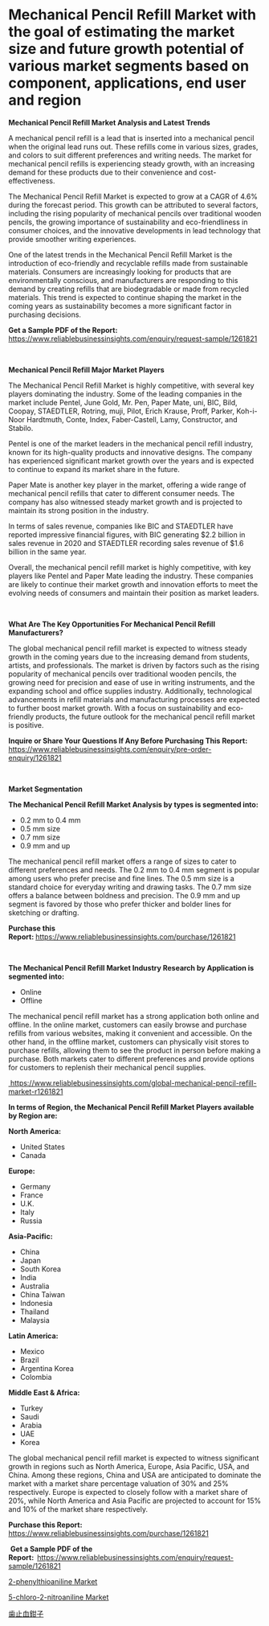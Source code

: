 <p><h1>Mechanical Pencil Refill Market with the goal of estimating the market size and future growth potential of various market segments based on component, applications, end user and region</h1></p><p><strong>Mechanical Pencil Refill Market Analysis and Latest Trends</strong></p>
<p><p>A mechanical pencil refill is a lead that is inserted into a mechanical pencil when the original lead runs out. These refills come in various sizes, grades, and colors to suit different preferences and writing needs. The market for mechanical pencil refills is experiencing steady growth, with an increasing demand for these products due to their convenience and cost-effectiveness.</p><p>The Mechanical Pencil Refill Market is expected to grow at a CAGR of 4.6% during the forecast period. This growth can be attributed to several factors, including the rising popularity of mechanical pencils over traditional wooden pencils, the growing importance of sustainability and eco-friendliness in consumer choices, and the innovative developments in lead technology that provide smoother writing experiences.</p><p>One of the latest trends in the Mechanical Pencil Refill Market is the introduction of eco-friendly and recyclable refills made from sustainable materials. Consumers are increasingly looking for products that are environmentally conscious, and manufacturers are responding to this demand by creating refills that are biodegradable or made from recycled materials. This trend is expected to continue shaping the market in the coming years as sustainability becomes a more significant factor in purchasing decisions.</p></p>
<p><strong>Get a Sample PDF of the Report:&nbsp;</strong> <a href="https://www.reliablebusinessinsights.com/enquiry/request-sample/1261821">https://www.reliablebusinessinsights.com/enquiry/request-sample/1261821</a></p>
<p>&nbsp;</p>
<p><strong>Mechanical Pencil Refill Major Market Players</strong></p>
<p><p>The Mechanical Pencil Refill Market is highly competitive, with several key players dominating the industry. Some of the leading companies in the market include Pentel, June Gold, Mr. Pen, Paper Mate, uni, BIC, Bild, Coopay, STAEDTLER, Rotring, muji, Pilot, Erich Krause, Proff, Parker, Koh-i-Noor Hardtmuth, Conte, Index, Faber-Castell, Lamy, Constructor, and Stabilo.</p><p>Pentel is one of the market leaders in the mechanical pencil refill industry, known for its high-quality products and innovative designs. The company has experienced significant market growth over the years and is expected to continue to expand its market share in the future.</p><p>Paper Mate is another key player in the market, offering a wide range of mechanical pencil refills that cater to different consumer needs. The company has also witnessed steady market growth and is projected to maintain its strong position in the industry.</p><p>In terms of sales revenue, companies like BIC and STAEDTLER have reported impressive financial figures, with BIC generating $2.2 billion in sales revenue in 2020 and STAEDTLER recording sales revenue of $1.6 billion in the same year.</p><p>Overall, the mechanical pencil refill market is highly competitive, with key players like Pentel and Paper Mate leading the industry. These companies are likely to continue their market growth and innovation efforts to meet the evolving needs of consumers and maintain their position as market leaders.</p></p>
<p>&nbsp;</p>
<p><strong>What Are The Key Opportunities For Mechanical Pencil Refill Manufacturers?</strong></p>
<p><p>The global mechanical pencil refill market is expected to witness steady growth in the coming years due to the increasing demand from students, artists, and professionals. The market is driven by factors such as the rising popularity of mechanical pencils over traditional wooden pencils, the growing need for precision and ease of use in writing instruments, and the expanding school and office supplies industry. Additionally, technological advancements in refill materials and manufacturing processes are expected to further boost market growth. With a focus on sustainability and eco-friendly products, the future outlook for the mechanical pencil refill market is positive.</p></p>
<p><strong>Inquire or Share Your Questions If Any Before Purchasing This Report:</strong> <a href="https://www.reliablebusinessinsights.com/enquiry/pre-order-enquiry/1261821">https://www.reliablebusinessinsights.com/enquiry/pre-order-enquiry/1261821</a></p>
<p>&nbsp;</p>
<p><strong>Market Segmentation</strong></p>
<p><strong>The Mechanical Pencil Refill Market Analysis by types is segmented into:</strong></p>
<p><ul><li>0.2 mm to 0.4 mm</li><li>0.5 mm size</li><li>0.7 mm size</li><li>0.9 mm and up</li></ul></p>
<p><p>The mechanical pencil refill market offers a range of sizes to cater to different preferences and needs. The 0.2 mm to 0.4 mm segment is popular among users who prefer precise and fine lines. The 0.5 mm size is a standard choice for everyday writing and drawing tasks. The 0.7 mm size offers a balance between boldness and precision. The 0.9 mm and up segment is favored by those who prefer thicker and bolder lines for sketching or drafting.</p></p>
<p><strong>Purchase this Report:&nbsp;</strong><a href="https://www.reliablebusinessinsights.com/purchase/1261821">https://www.reliablebusinessinsights.com/purchase/1261821</a></p>
<p>&nbsp;</p>
<p><strong>The Mechanical Pencil Refill Market Industry Research by Application is segmented into:</strong></p>
<p><ul><li>Online</li><li>Offline</li></ul></p>
<p><p>The mechanical pencil refill market has a strong application both online and offline. In the online market, customers can easily browse and purchase refills from various websites, making it convenient and accessible. On the other hand, in the offline market, customers can physically visit stores to purchase refills, allowing them to see the product in person before making a purchase. Both markets cater to different preferences and provide options for customers to replenish their mechanical pencil supplies.</p></p>
<p><a href="https://www.reliablebusinessinsights.com/global-mechanical-pencil-refill-market-r1261821">&nbsp;https://www.reliablebusinessinsights.com/global-mechanical-pencil-refill-market-r1261821</a></p>
<p><strong>In terms of Region, the Mechanical Pencil Refill Market Players available by Region are:</strong></p>
<p>
    <p> <strong> North America: </strong>
        <ul>
            <li>United States</li>
            <li>Canada</li>
        </ul>
        </p> 
    <p> <strong> Europe: </strong>
        <ul>
            <li>Germany</li>
            <li>France</li>
            <li>U.K.</li>
            <li>Italy</li>
            <li>Russia</li>
        </ul>
        </p> 
    <p> <strong> Asia-Pacific: </strong>
        <ul>
            <li>China</li>
            <li>Japan</li>
            <li>South Korea</li>
            <li>India</li>
            <li>Australia</li>
            <li>China Taiwan</li>
            <li>Indonesia</li>
            <li>Thailand</li>
            <li>Malaysia</li>
        </ul>
        </p> 
    <p> <strong> Latin America: </strong>
        <ul>
            <li>Mexico</li>
            <li>Brazil</li>
            <li>Argentina Korea</li>
            <li>Colombia</li>
        </ul>
        </p> 
    <p> <strong> Middle East & Africa: </strong>
        <ul>
            <li>Turkey</li>
            <li>Saudi</li>
            <li>Arabia</li>
            <li>UAE</li>
            <li>Korea</li>
        </ul>
    </p>
    </p>
<p><p>The global mechanical pencil refill market is expected to witness significant growth in regions such as North America, Europe, Asia Pacific, USA, and China. Among these regions, China and USA are anticipated to dominate the market with a market share percentage valuation of 30% and 25% respectively. Europe is expected to closely follow with a market share of 20%, while North America and Asia Pacific are projected to account for 15% and 10% of the market share respectively.</p></p>
<p><strong>Purchase this Report: </strong><a href="https://www.reliablebusinessinsights.com/purchase/1261821">https://www.reliablebusinessinsights.com/purchase/1261821</a></p>
<p>&nbsp;<strong>Get a Sample PDF of the Report:&nbsp;&nbsp;</strong><a href="https://www.reliablebusinessinsights.com/enquiry/request-sample/1261821">https://www.reliablebusinessinsights.com/enquiry/request-sample/1261821</a></p>
<p><strong></strong></p>
<p><p><a href="https://github.com/Glendatilghmankmgz0rbhwpy/Market-Research-Report-List-3/blob/main/2-phenylthioaniline-market.md">2-phenylthioaniline Market</a></p><p><a href="https://github.com/DeonteStanton2023/Market-Research-Report-List-1/blob/main/5-chloro-2-nitroaniline-market.md">5-chloro-2-nitroaniline Market</a></p><p><a href="https://github.com/JessKilback/Market-Research-Report-List-1/blob/main/2190778139979.md">歯止血鉗子</a></p></p>